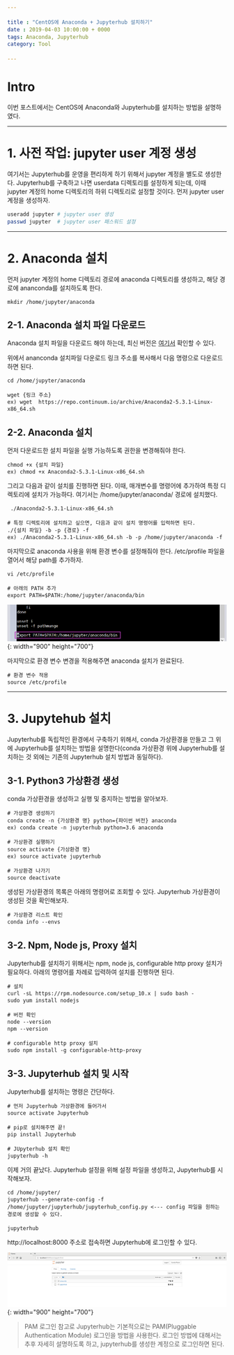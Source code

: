 ```yaml
---

title : "CentOS에 Anaconda + Jupyterhub 설치하기"
date : 2019-04-03 10:00:00 + 0000
tags: Anaconda, Jupyterhub
category: Tool

---
```


# Intro
이번 포스트에서는 CentOS에 Anaconda와 Jupyterhub를 설치하는 방법을 설명하였다.

***

# 1. 사전 작업: jupyter user 계정 생성
여기서는 Jupyterhub를 운영을 편리하게 하기 위해서 jupyter 계정을 별도로 생성한다. Jupyterhub를 구축하고 나면 userdata 디렉토리를 설정하게 되는데, 이때 jupyter 계정의 home 디렉토리의 하위 디렉토리로 설정할 것이다. 먼저 jupyter user 계정을 생성하자.

```bash
useradd jupyter # jupyter user 생성
passwd jupyter  # jupyter user 패스워드 설정
```

***

# 2. Anaconda 설치
먼저 jupyter 계정의 home 디렉토리 경로에 anaconda 디렉토리를 생성하고, 해당 경로에 ananconda를 설치하도록 한다.
```
mkdir /home/jupyter/anaconda
```

## 2-1. Anaconda 설치 파일 다운로드
Anaconda 설치 파일을 다운로드 해야 하는데, 최신 버전은 [여기서](https://repo.continuum.io/archive/) 확인할 수 있다.


위에서 ananconda 설치파일 다운로드 링크 주소를 복사해서 다음 명령으로 다운로드 하면 된다.
```
cd /home/jupyter/anaconda

wget {링크 주소}
ex) wget  https://repo.continuum.io/archive/Anaconda2-5.3.1-Linux-x86_64.sh
```

## 2-2. Anaconda 설치
먼저 다운로드한 설치 파일을 실행 가능하도록 권한을 변경해줘야 한다.
```
chmod +x {설치 파일}
ex) chmod +x Anaconda2-5.3.1-Linux-x86_64.sh
```

그리고 다음과 같이 설치를 진행하면 된다. 이때, 매개변수를 명령어에 추가하여 특정 디렉토리에 설치가 가능하다. 여기서는 /home/jupyter/anaconda/ 경로에 설치했다.
```
 ./Anaconda2-5.3.1-Linux-x86_64.sh

# 특정 디렉토리에 설치하고 싶으면, 다음과 같이 설치 명령어를 입력하면 된다.
./{설치 파일} -b -p {경로} -f
ex) ./Anaconda2-5.3.1-Linux-x86_64.sh -b -p /home/jupyter/anaconda -f
```

마지막으로 anaconda 사용을 위해 환경 변수를 설정해줘야 한다. /etc/profile 파일을 열어서 해당 path를 추가하자.
```
vi /etc/profile

# 아래의 PATH 추가
export PATH=$PATH:/home/jupyter/anaconda/bin
```

![JupyterSeries1-(1)](/assets/images/2019-04-13-JupyterSeries1/1.png){: width="900" height="700"}

마지막으로 환경 변수 변경을 적용해주면 anaconda 설치가 완료된다.
```
# 환경 변수 적용
source /etc/profile
```

***

# 3. Jupytehub 설치
Jupyterhub를 독립적인 환경에서 구축하기 위해서, conda 가상환경을 만들고 그 위에 Jupyterhub를 설치하는 방법을 설명한다(conda 가상환경 위에 Jupyterhub를 설치하는 것 외에는 기존의 Jupyterhub 설치 방법과 동일하다).

## 3-1. Python3 가상환경 생성
conda 가상환경을 생성하고 실행 및 중지하는 방법을 알아보자.
```
# 가상환경 생성하기
conda create -n {가상환경 명} python={파이썬 버전} anaconda
ex) conda create -n jupyterhub python=3.6 anaconda

# 가상환경 실행하기
source activate {가상환경 명}
ex) source activate jupyterhub

# 가상환경 나가기
source deactivate
```

생성된 가상환경의 목록은 아래의 명령어로 조회할 수 있다. Jupyterhub 가상환경이 생성된 것을 확인해보자.
```
# 가상환경 리스트 확인
conda info --envs
```

## 3-2. Npm, Node js, Proxy 설치
Jupyterhub를 설치하기 위해서는 npm, node js, configurable http proxy 설치가 필요하다.
아래의 명령어를 차례로 입력하여 설치를 진행하면 된다.
```
# 설치
curl -sL https://rpm.nodesource.com/setup_10.x | sudo bash -
sudo yum install nodejs

# 버전 확인
node --version
npm --version

# configurable http proxy 설치
sudo npm install -g configurable-http-proxy
```

## 3-3. Jupyterhub 설치 및 시작
Jupyterhub를 설치하는 명령은 간단하다.
```
# 먼저 Jupyterhub 가상환경에 들어가서
source activate Jupyterhub

# pip로 설치해주면 끝!
pip install Jupyterhub

# JUpyterhub 설치 확인
jupyterhub -h
```

이제 거의 끝났다. Jupyterhub 설정을 위해 설정 파일을 생성하고, Jupyterhub를 시작해보자.
```
cd /home/jupyter/
jupyterhub --generate-config -f /home/jupyter/jupyterhub/jupyterhub_config.py <--- config 파일을 원하는 경로에 생성할 수 있다.

jupyterhub
```

http://localhost:8000 주소로 접속하면 Jupyterhub에 로그인할 수 있다.

![JupyterSeries1-(2)](/assets/images/2019-04-13-JupyterSeries1/2.png){: width="900" height="700"}

> PAM 로그인
참고로 Jupyterhub는 기본적으로는 PAM(Pluggable Authentication Module) 로그인을 방법을 사용한다.
로그인 방법에 대해서는 추후 자세히 설명하도록 하고,
jupyterhub를 생성한 계정으로 로그인하면 된다.
